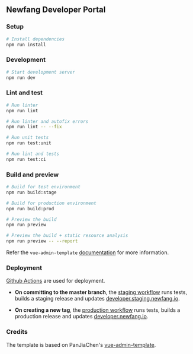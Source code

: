 ## Newfang Developer Portal

### Setup

```bash
# Install dependencies
npm run install
```

### Development

```bash
# Start development server
npm run dev
```
### Lint and test

```bash
# Run linter
npm run lint

# Run linter and autofix errors
npm run lint -- --fix

# Run unit tests
npm run test:unit

# Run lint and tests
npm run test:ci
```

### Build and preview

```bash
# Build for test environment
npm run build:stage

# Build for production environment
npm run build:prod

# Preview the build
npm run preview

# Preview the build + static resource analysis
npm run preview -- --report
```

Refer the `vue-admin-template` [documentation](https://panjiachen.github.io/vue-element-admin-site/) for more information.

### Deployment

[Github Actions](https://help.github.com/en/articles/about-github-actions) are used for deployment.

- **On committing to the master branch**, the [staging workflow](.github/workflows/staging.yml) runs tests, builds a staging release and updates [developer.staging.newfang.io](https://developer.staging.newfang.io).

- **On creating a new tag**, the [production workflow](.github/workflows/production.yml) runs tests, builds a production release and updates [developer.newfang.io](https://developer.newfang.io).

### Credits

The template is based on PanJiaChen's [vue-admin-template](https://github.com/PanJiaChen/vue-admin-template).
